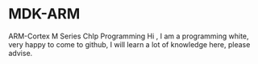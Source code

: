 # MDK-ARM
ARM-Cortex M Series ChIp Programming
Hi , I am a programming white, very happy to come to github, I will learn a lot of knowledge here, please advise.
